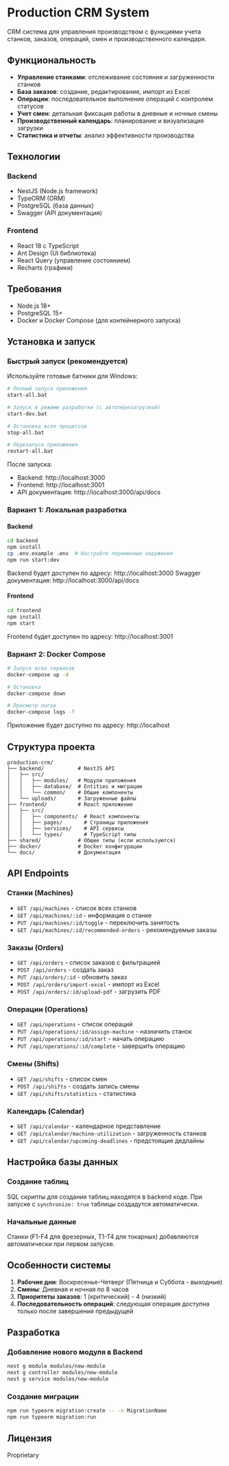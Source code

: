 # Production CRM System

CRM система для управления производством с функциями учета станков, заказов, операций, смен и производственного календаря.

## Функциональность

- **Управление станками**: отслеживание состояния и загруженности станков
- **База заказов**: создание, редактирование, импорт из Excel
- **Операции**: последовательное выполнение операций с контролем статусов
- **Учет смен**: детальная фиксация работы в дневные и ночные смены
- **Производственный календарь**: планирование и визуализация загрузки
- **Статистика и отчеты**: анализ эффективности производства

## Технологии

### Backend
- NestJS (Node.js framework)
- TypeORM (ORM)
- PostgreSQL (база данных)
- Swagger (API документация)

### Frontend
- React 18 с TypeScript
- Ant Design (UI библиотека)
- React Query (управление состоянием)
- Recharts (графики)

## Требования

- Node.js 18+
- PostgreSQL 15+
- Docker и Docker Compose (для контейнерного запуска)

## Установка и запуск

### Быстрый запуск (рекомендуется)

Используйте готовые батники для Windows:

```bash
# Полный запуск приложения
start-all.bat

# Запуск в режиме разработки (с автоперезагрузкой)
start-dev.bat

# Остановка всех процессов
stop-all.bat

# Перезапуск приложения
restart-all.bat
```

После запуска:
- Backend: http://localhost:3000
- Frontend: http://localhost:3001
- API документация: http://localhost:3000/api/docs

### Вариант 1: Локальная разработка

#### Backend
```bash
cd backend
npm install
cp .env.example .env  # Настройте переменные окружения
npm run start:dev
```

Backend будет доступен по адресу: http://localhost:3000
Swagger документация: http://localhost:3000/api/docs

#### Frontend
```bash
cd frontend
npm install
npm start
```

Frontend будет доступен по адресу: http://localhost:3001

### Вариант 2: Docker Compose

```bash
# Запуск всех сервисов
docker-compose up -d

# Остановка
docker-compose down

# Просмотр логов
docker-compose logs -f
```

Приложение будет доступно по адресу: http://localhost

## Структура проекта

```
production-crm/
├── backend/           # NestJS API
│   ├── src/
│   │   ├── modules/   # Модули приложения
│   │   ├── database/  # Entities и миграции
│   │   └── common/    # Общие компоненты
│   └── uploads/       # Загруженные файлы
├── frontend/          # React приложение
│   ├── src/
│   │   ├── components/  # React компоненты
│   │   ├── pages/       # Страницы приложения
│   │   ├── services/    # API сервисы
│   │   └── types/       # TypeScript типы
├── shared/            # Общие типы (если используются)
├── docker/            # Docker конфигурации
└── docs/              # Документация
```

## API Endpoints

### Станки (Machines)
- `GET /api/machines` - список всех станков
- `GET /api/machines/:id` - информация о станке
- `PUT /api/machines/:id/toggle` - переключить занятость
- `GET /api/machines/:id/recommended-orders` - рекомендуемые заказы

### Заказы (Orders)
- `GET /api/orders` - список заказов с фильтрацией
- `POST /api/orders` - создать заказ
- `PUT /api/orders/:id` - обновить заказ
- `POST /api/orders/import-excel` - импорт из Excel
- `POST /api/orders/:id/upload-pdf` - загрузить PDF

### Операции (Operations)
- `GET /api/operations` - список операций
- `PUT /api/operations/:id/assign-machine` - назначить станок
- `PUT /api/operations/:id/start` - начать операцию
- `PUT /api/operations/:id/complete` - завершить операцию

### Смены (Shifts)
- `GET /api/shifts` - список смен
- `POST /api/shifts` - создать запись смены
- `GET /api/shifts/statistics` - статистика

### Календарь (Calendar)
- `GET /api/calendar` - календарное представление
- `GET /api/calendar/machine-utilization` - загруженность станков
- `GET /api/calendar/upcoming-deadlines` - предстоящие дедлайны

## Настройка базы данных

### Создание таблиц
SQL скрипты для создания таблиц находятся в backend коде. При запуске с `synchronize: true` таблицы создадутся автоматически.

### Начальные данные
Станки (F1-F4 для фрезерных, T1-T4 для токарных) добавляются автоматически при первом запуске.

## Особенности системы

1. **Рабочие дни**: Воскресенье-Четверг (Пятница и Суббота - выходные)
2. **Смены**: Дневная и ночная по 8 часов
3. **Приоритеты заказов**: 1 (критический) - 4 (низкий)
4. **Последовательность операций**: следующая операция доступна только после завершения предыдущей

## Разработка

### Добавление нового модуля в Backend
```bash
nest g module modules/new-module
nest g controller modules/new-module
nest g service modules/new-module
```

### Создание миграции
```bash
npm run typeorm migration:create -- -n MigrationName
npm run typeorm migration:run
```

## Лицензия

Proprietary
